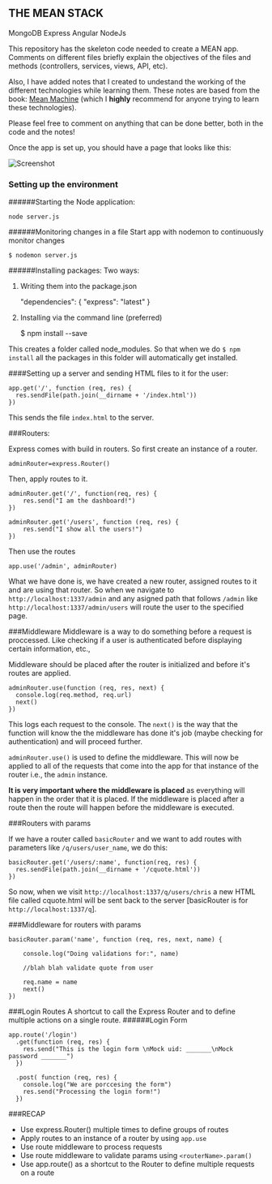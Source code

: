 
## THE MEAN STACK

MongoDB
Express
Angular
NodeJs

This repository has the skeleton code needed to create a MEAN app. Comments on different files briefly explain the objectives of the files and methods (controllers, services, views, API, etc). 

Also, I have added notes that I created to undestand the working of the different technologies while learning them. These notes are based from the book: [Mean Machine](https://leanpub.com/mean-machine) (which I **highly** recommend for anyone trying to learn these technologies).

Please feel free to comment on anything that can be done better, both in the code and the notes!

Once the app is set up, you should have a page that looks like this:

![Screenshot](http://imgur.com/dxa4X4D, "Mean App")

### Setting up the environment
######Starting the Node application:

	node server.js

######Monitoring changes in a file
  Start app with nodemon to continuously monitor changes

    $ nodemon server.js

######Installing packages:
Two ways:

  1. Writing them into the package.json

        "dependencies": {
          "express": "latest"
        }

  2. Installing via the command line (preferred) 
  	
  		$ npm install <name> --save

        
This creates a folder called node_modules. So that when we do `$ npm install` all the packages in this folder will automatically get installed.


####Setting up a server and sending HTML files to it for the user:

    app.get('/', function (req, res) {
      res.sendFile(path.join(__dirname + '/index.html'))
    })

This sends the file `index.html` to the server.

###Routers:

Express comes with build in routers. So first create an instance of a router.

	adminRouter=express.Router()
Then, apply routes to it.

	adminRouter.get('/', function(req, res) {
 		res.send("I am the dashboard!")
	})

	adminRouter.get('/users', function (req, res) {
  		res.send("I show all the users!")
	})
Then use the routes

	app.use('/admin', adminRouter)


What we have done is, we have created a new router, assigned routes to it and are using that router. So when we navigate to 
`http://localhost:1337/admin` and any asigned path that follows `/admin` like `http://localhost:1337/admin/users` will route the user to the specified page.

###Middleware
Middleware is a way to do something before a request is proccessed. Like checking if a user is authenticated before displaying certain information, etc.,

Middleware should be placed after the router is initialized and before it's routes are applied. 
	
	adminRouter.use(function (req, res, next) {
	  console.log(req.method, req.url)
	  next()
	})
This logs each request to the console. The `next()` is the way that the function will know the the middleware has done it's job (maybe checking for authentication) and will proceed further.

`adminRouter.use()` is used to define the middleware. This will now be applied to all of the requests that come into the app for that instance of the router i.e., the `admin` instance.

**It is very important where the middleware is placed** as everything will happen in the order that it is placed. If the middleware is placed after a route then the route will happen before the middleware is executed.


###Routers with params

If we have a router called `basicRouter` and we want to add routes with parameters like `/q/users/user_name`, we do this:

	basicRouter.get('/users/:name', function(req, res) {
	  res.sendFile(path.join(__dirname + '/cquote.html'))
	})
	
So now, when we visit `http://localhost:1337/q/users/chris` a new HTML file called cquote.html will be sent back to the server [basicRouter is for `http://localhost:1337/q`].

###Middleware for routers with params
	
	basicRouter.param('name', function (req, res, next, name) {
	
		console.log("Doing validations for:", name)
	 	
	 	//blah blah validate quote from user
	  
	  	req.name = name
	  	next()
	})

###Login Routes
A shortcut to call the Express Router and to define multiple actions on a single route. 
######Login Form

	app.route('/login') 
	  .get(function (req, res) {
	    res.send("This is the login form \nMock uid: _______\nMock password _______")
	  })
	
	  .post( function (req, res) {
	    console.log("We are porccesing the form")
	    res.send("Processing the login form!")
	  })

###RECAP
* Use express.Router() multiple times to define groups of routes
* Apply routes to an instance of a router by using `app.use`
* Use route middleware to process requests
* Use route middleware to validate params using `<routerName>.param()`
* Use app.route() as a shortcut to the Router to define multiple requests on a route



